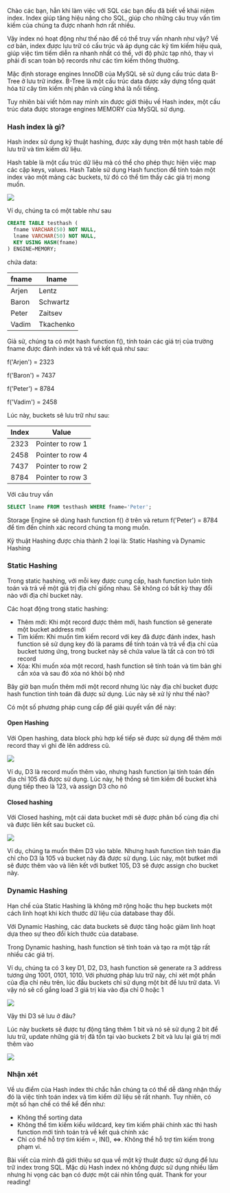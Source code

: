 Chào các bạn, hẳn khi làm việc với SQL các bạn đều đã biết về khái niệm index. Index giúp tăng hiệu năng cho SQL, giúp cho những câu truy vấn tìm kiếm của chúng ta được nhanh hơn rất nhiều.

Vậy index nó hoạt động như thế nào để có thể truy vấn nhanh như vậy? Về cơ bản, index được lưu trữ có cấu trúc và áp dụng các kỹ tìm kiếm hiệu quả, giúp việc tìm tiếm diễn ra nhanh nhất có thể, với độ phức tạp nhỏ, thay vì phải đi scan toàn bộ records như các tìm kiếm thông thường.  

Mặc định storage engines InnoDB của MySQL sẽ sử dụng cấu trúc data B-Tree ở lưu trữ index. B-Tree là một cấu trúc data được xây dựng tổng quát hóa từ cây tìm kiếm nhị phân và cũng khá là nổi tiếng.

Tuy nhiên bài viết hôm nay mình xin được giới thiệu về Hash index, một cấu trúc data được storage engines MEMORY của MySQL sử dụng.

### Hash index là gì?

Hash index sử dụng kỹ thuật hashing, được xây dựng trên một hash table để lưu trữ và tìm kiếm dữ liệu. 

Hash table là một cấu trúc dữ liệu mà có thể cho phép thực hiện việc map các cặp keys, values. Hash Table sử dụng Hash function để tính toán một index vào một mảng các buckets, từ đó có thể tìm thấy các giá trị mong muốn.

![](https://images.viblo.asia/8ffa848f-00a3-4b2f-9184-fbe63c8ce58c.png)

Ví dụ, chúng ta có một table như sau

```sql
CREATE TABLE testhash (
  fname VARCHAR(50) NOT NULL,
  lname VARCHAR(50) NOT NULL,
  KEY USING HASH(fname)
) ENGINE=MEMORY;
```

chứa data:

| fname | lname |
| -------- | -------- |
| Arjen | Lentz |
|Baron | Schwartz |
| Peter | Zaitsev |
| Vadim | Tkachenko |

Giả sử, chúng ta có một hash function f(), tính toán các giá trị của trường fname được đánh index và trả về kết quả như sau:

f('Arjen') = 2323

f('Baron') = 7437

f('Peter') = 8784

f('Vadim') = 2458

Lúc này, buckets sẽ lưu trữ như sau:

| Index | Value |
| ------- | ---------|
| 2323 | Pointer to row 1 |
| 2458 | Pointer to row 4 |
| 7437 | Pointer to row 2 |
| 8784 | Pointer to row 3 |

Với câu truy vấn

```sql
SELECT lname FROM testhash WHERE fname='Peter';
```

Storage Engine sẽ dùng hash function f() ở trên và return f('Peter') = 8784 để tìm đến chính xác record chúng ta mong muốn.

Kỹ thuật Hashing được chia thành 2 loại là: Static Hashing và Dynamic Hashing

### Static Hashing

Trong static hashing, với mỗi key được cung cấp, hash function luôn tính toán và trả về một giá trị địa chỉ giống nhau. Sẽ không có bất kỳ thay đổi nào với địa chỉ bucket này.

Các hoạt động trong static hashing:

- Thêm mới: Khi một record được thêm mới, hash function sẽ generate một bucket address mới
- Tìm kiếm: Khi muốn tìm kiếm record với key đã được đánh index, hash function sẽ sử dụng key đó là params để tính toán và trả về địa chỉ của bucket tương ứng, trong bucket này sẽ chứa value là tất cả con trỏ tới record
- Xóa: Khi muốn xóa một record, hash function sẽ tính toán và tìm bản ghi cần xóa và sau đó xóa nó khỏi bộ nhớ

Bây giờ bạn muốn thêm mới một record nhưng lúc này địa chỉ bucket được hash function tính toán đã được sử dụng. Lúc này sẽ xử lý như thế nào?

Có một số phương pháp cung cấp để giải quyết vấn đề này:

#### Open Hashing

Với Open hashing, data block phù hợp kế tiếp sẽ được sử dụng để thêm mới record thay vì ghi đè lên address cũ.

![](https://images.viblo.asia/2a6510f7-eda6-4743-bdeb-94ee5c53af7f.png)

Ví dụ, D3 là record muốn thêm vào, nhưng hash function lại tính toán đến địa chỉ 105 đã được sử dụng. Lúc này, hệ thống sẽ tìm kiếm để bucket khả dụng tiếp theo là 123, và assign D3 cho nó

#### Closed hashing

Với Closed hashing, một cái data bucket mới sẽ được phân bố cùng địa chỉ và được liên kết sau bucket cũ.

![](https://images.viblo.asia/2df31df4-e5ed-4191-8b47-ff028f64c86f.png)

Ví dụ, chúng ta muốn thêm D3 vào table. Nhưng hash function tính toán địa chỉ cho D3 là 105 và bucket này đã được sử dụng. Lúc này, một butket mới sẽ được thêm vào và liên kết với butket 105, D3 sẽ được assign cho bucket này.

### Dynamic Hashing

Hạn chế của Static Hashing là không mở rộng hoặc thu hẹp buckets một cách linh hoạt khi kích thước dữ liệu của database thay đổi.

Với Dynamic Hashing, các data buckets sẽ được tăng hoặc giảm linh hoạt dựa theo sự theo đổi kích thước của database.

Trong Dynamic hashing, hash function sẽ tính toán và tạo ra một tập rất nhiều các giá trị.

Ví dụ, chúng ta có 3 key D1, D2, D3, hash function sẽ generate ra 3 address tương ứng 1001, 0101, 1010. Với phương pháp lưu trữ này, chỉ xét một phần của địa chỉ nêu trên, lúc đầu buckets chỉ sử dụng một bit để lưu trữ data. Vì vậy nó sẽ cố gắng load 3 giá trị kia vào địa chỉ 0 hoặc 1

![](https://images.viblo.asia/9b34737d-418a-41a9-9037-12892b4a6628.png)

Vậy thì D3 sẽ lưu ở đâu? 

Lúc này buckets sẽ được tự động tăng thêm 1 bit và nó sẽ sử dụng 2 bit để lưu trữ, update những giá trị đã tồn tại vào buckets 2 bit và lưu lại giá trị mới thêm vào

![](https://images.viblo.asia/45ce8ead-0d54-4a55-923c-a409d986a4f0.png)

### Nhận xét

Về ưu điểm của Hash index thì chắc hẳn chúng ta có thể dễ dàng nhận thấy đó là việc tính toán index và tìm kiếm dữ liệu sẽ rất nhanh. Tuy nhiên, có một số hạn chế có thể kể đến như:

- Không thể sorting data
- Không thể tìm kiếm kiểu wildcard, key tìm kiếm phải chính xác thì hash function mới tính toán trả về kết quả chính xác
- Chỉ có thể hỗ trợ tìm kiếm =, IN(), <=>. Không thể hỗ trợ tìm kiếm trong phạm vi.

Bài viết của mình đã giới thiệu sơ qua về một kỹ thuật được sử dụng để lưu trữ index trong SQL. Mặc dù Hash index nó không được sử dụng nhiều lắm nhưng hi vọng các bạn có được một cái nhìn tổng quát. Thank for your reading!